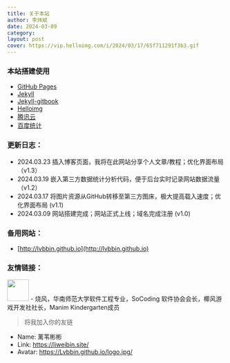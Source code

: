 ```yaml
---
title: 关于本站
author: 李炜斌
date: 2024-03-09
category: 
layout: post
cover: https://vip.helloimg.com/i/2024/03/17/65f711291f3b3.gif
---
```


### 本站搭建使用
- [GitHub Pages](https://docs.github.com/zh/pages)
- [Jekyll](https://jekyll.com/)
- [Jekyll-gitbook](https://github.com/sighingnow/jekyll-gitbook)
- [Helloimg](http://helloimg.com/)
- [腾讯云](https://cloud.tencent.com/)
- [百度统计](https://tongji.baidu.com)

### 更新日志：
- 2024.03.23 插入博客页面，我将在此网站分享个人文章/教程；优化界面布局（v1.3）
- 2024.03.19 嵌入第三方数据统计分析代码，便于后台实时记录网站数据流量 （v1.2）
- 2024.03.17 将图片资源从GitHub转移至第三方图床，极大提高载入速度；优化界面布局 (v1.1)
- 2024.03.09 网站搭建完成；网站正式上线；域名完成注册 (v1.0)

### 备用网站：
- [http://lvbbin.github.io](http://lvbbin.github.io)

### 友情链接：
[<img src="https://shao.fun/images/logo.svg" class="floatpic" width="50" height="50">](https://shao.fun/) - 烧风，华南师范大学软件工程专业，SoCoding 软件协会会长，椰风游戏开发社社长，Manim Kindergarten成员
> 将我加入你的友链
- Name: 蓠苇彬彬
- Link: https://liweibin.site/
- Avatar: https://Lvbbin.github.io/logo.jpg/

